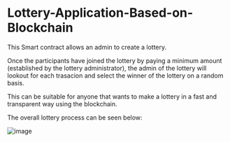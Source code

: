 # Lottery-Application-Based-on-Blockchain

This Smart contract allows an admin to create a lottery. 

Once the participants have joined the lottery by paying a minimum amount (established by the lottery administrator), the admin of the lottery will lookout for each trasacion and select the winner of the lottery on a random basis.

This can be suitable for anyone that wants to make a lottery in a fast and transparent way using the blockchain.

The overall lottery process can be seen below:

![image](https://user-images.githubusercontent.com/126001574/220414255-61c50cec-5603-46d1-87ab-7c13fbe5bb69.png)
